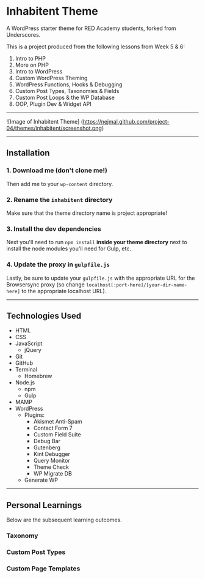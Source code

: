 # Inhabitent Theme

A WordPress starter theme for RED Academy students, forked from Underscores.

This is a project produced from the following lessons from Week 5 & 6:

1. Intro to PHP
2. More on PHP
3. Intro to WordPress
4. Custom WordPress Theming
5. WordPress Functions, Hooks & Debugging
6. Custom Post Types, Taxonomies & Fields
7. Custom Post Loops & the WP Database
8. OOP, Plugin Dev & Widget API

---

![Image of Inhabitent Theme]
(https://nejmal.github.com/project-04/themes/inhabitent/screenshot.png)
           
---

## Installation

### 1. Download me (don't clone me!)

Then add me to your `wp-content` directory.

### 2. Rename the `inhabitent` directory

Make sure that the theme directory name is project appropriate!

### 3. Install the dev dependencies

Next you'll need to run `npm install` **inside your theme directory** next to install the node modules you'll need for Gulp, etc.

### 4. Update the proxy in `gulpfile.js`

Lastly, be sure to update your `gulpfile.js` with the appropriate URL for the Browsersync proxy (so change `localhost[:port-here]/[your-dir-name-here]` to the appropriate localhost URL).

---

## Technologies Used
- HTML
- CSS
- JavaScript
  - jQuery
- Git
- GitHub
- Terminal
  - Homebrew
- Node.js
  - npm
  - Gulp
- MAMP
- WordPress
  - Plugins:
    - Akismet Anti-Spam
    - Contact Form 7
    - Custom Field Suite
    - Debug Bar
    - Gutenberg
    - Kint Debugger
    - Query Monitor
    - Theme Check
    - WP Migrate DB
  - Generate WP
---

## Personal Learnings
Below are the subsequent learning outcomes.

### Taxonomy

### Custom Post Types

### Custom Page Templates



